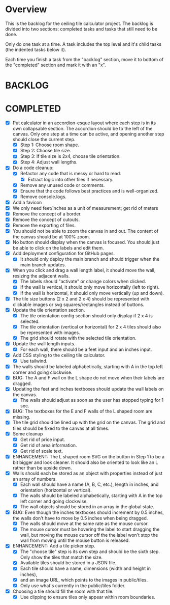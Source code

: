 # Overview

This is the backlog for the ceiling tile calculator project. The backlog is divided into two sections: completed tasks
and tasks that still need to be done.

Only do one task at a time. A task includes the top level and it's child tasks (the indented tasks below it).

Each time you finish a task from the "backlog" section, move it to bottom of the "completed" section and mark it with
an "x".

# BACKLOG

# COMPLETED

- [x] Put calculator in an accordion-esque layout where each step is in its own collapsable section. The accordion
      should be to the left of the canvas. Only one step at a time can be active, and opening another step should close the
      current step.
  - [x] Step 1: Choose room shape.
  - [x] Step 2: Choose tile size.
  - [x] Step 3: If tile size is 2x4, choose tile orientation.
  - [x] Step 4: Adjust wall lengths.
- [x] Do a code cleanup:
  - [x] Refactor any code that is messy or hard to read.
    - [x] Extract logic into other files if necessary.
  - [x] Remove any unused code or comments.
  - [x] Ensure that the code follows best practices and is well-organized.
  - [x] Remove console.logs.
- [x] Add a favicon
- [x] We only need feet/inches as a unit of measurement; get rid of meters
- [x] Remove the concept of a border.
- [x] Remove the concept of cutouts.
- [x] Remove the exporting of files.
- [x] You should not be able to zoom the canvas in and out. The content of the canvas should be at 100% zoom.
- [x] No button should display when the canvas is focused. You should just be able to click on the labels and edit them.
- [x] Add deployment configuration for GitHub pages.
  - [x] It should only deploy the main branch and should trigger when the main branch updates.
- [x] When you click and drag a wall length label, it should move the wall, resizing the adjacent walls.
  - [x] The labels should "activate" or change colors when clicked.
  - [x] If the wall is vertical, it should only move horizontally (left to right).
  - [x] If the wall is horizontal, it should only move vertically (up and down).
- [x] The tile size buttons (2 x 2 and 2 x 4) should be represented with clickable images or svg squares/rectangles
      instead of buttons.
- [x] Update the tile orientation section.
  - [x] The tile orientation config section should only display if 2 x 4 is selected.
  - [x] The tile orientation (vertical or horizontal) for 2 x 4 tiles should also be represented with images.
  - [x] The grid should rotate with the selected tile orientation.
- [x] Update the wall length inputs.
  - [x] For each wall, there should be a feet input and an inches input.
- [x] Add CSS styling to the ceiling tile calculator.
  - [x] Use tailwind.
- [x] The walls should be labeled alphabetically, starting with A in the top left corner and going clockwise.
- [x] BUG: The A and F wall on the L shape do not move when their labels are dragged.
- [x] Updating the feet and inches textboxes should update the wall labels on the canvas.
  - [x] The walls should adjust as soon as the user has stopped typing for 1 sec.
- [x] BUG: The textboxes for the E and F walls of the L shaped room are missing.
- [x] The tile grid should be lined up with the grid on the canvas. The grid and tiles should be fixed to the canvas at
      all times.
- [x] Some cleanup
  - [x] Get rid of price input.
  - [x] Get rid of area information.
  - [x] Get rid of scale text.
- [x] ENHANCEMENT: The L shaped room SVG on the button in Step 1 to be a bit bigger and look cleaner. It should
      also be oriented to look like an L rather than be upside down.
- [x] Walls should each be stored as an object with properties instead of just an array of numbers.
  - [x] Each wall should have a name (A, B, C, etc.), length in inches, and orientation (horizontal or vertical).
  - [x] The walls should be labeled alphabetically, starting with A in the top left corner and going clockwise.
  - [x] The wall objects should be stored in an array in the global state.
- [x] BUG: Even though the inches textboxes should increment by 0.5 inches, the walls don't have to move by 0.5 inches
      when being dragged.
  - [x] The walls should move at the same rate as the mouse cursor.
  - [x] The mouse cursor must be hovering the label to start dragging the wall, but moving the mouse cursor off the
        the label won't stop the wall from moving until the mouse button is released.
- [x] ENHANCEMENT: Add a tile picker step.
  - [x] The "choose tile" step is its own step and should be the sixth step. Only show the tiles that match the size.
  - [x] Available tiles should be stored in a JSON file.
  - [x] Each tile should have a name, dimensions (width and height in inches),
  - [x] and an image URL, which points to the images in public/tiles.
  - [x] Only use what's currently in the public/tiles folder.
- [x] Choosing a tile should fill the room with that tile.
  - [x] Use clipping to ensure tiles only appear within room boundaries.
